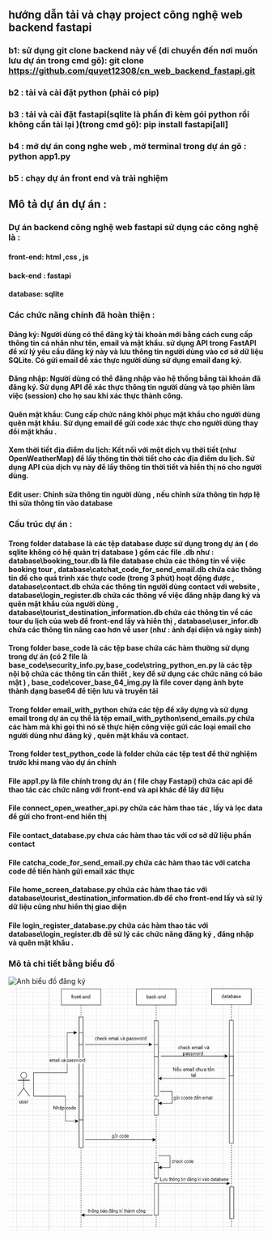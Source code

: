 

## hướng dẫn tải và chạy project công nghệ web backend fastapi

### b1: sử dụng git clone backend này về (di chuyển đến nơi muốn lưu dự án trong cmd gõ): git clone https://github.com/quyet12308/cn_web_backend_fastapi.git

### b2 : tài và cài đặt python (phải có pip)

### b3 : tải và cài đặt fastapi(sqlite là phần đi kèm gói python rồi không cần tải lại )(trong cmd gõ): pip install fastapi[all]

### b4 : mở dự án cong nghe web , mở terminal trong dự án gõ : python app1.py

### b5 : chạy dự án front end và trải nghiệm 

## Mô tả dự án dự án :

### Dự án backend công nghệ web fastapi sử dụng các công nghệ là : 

#### front-end: html ,css , js
#### back-end : fastapi 
#### database: sqlite

### Các chức năng chính đã hoàn thiện :

#### Đăng ký: Người dùng có thể đăng ký tài khoản mới bằng cách cung cấp thông tin cá nhân như tên, email và mật khẩu. sử dụng API trong FastAPI để xử lý yêu cầu đăng ký này và lưu thông tin người dùng vào cơ sở dữ liệu SQLite. Có gửi email để xác thực người dùng sử dụng email đang ký.

#### Đăng nhập: Người dùng có thể đăng nhập vào hệ thống bằng tài khoản đã đăng ký. Sử dụng API để xác thực thông tin người dùng và tạo phiên làm việc (session) cho họ sau khi xác thực thành công.
	
#### Quên mật khẩu: Cung cấp chức năng khôi phục mật khẩu cho người dùng quên mật khẩu. Sử dụng email để gửi code xác thực cho người dùng thay đổi mật khẩu .

#### Xem thời tiết địa điểm du lịch: Kết nối với một dịch vụ thời tiết (như OpenWeatherMap) để lấy thông tin thời tiết cho các địa điểm du lịch. Sử dụng API của dịch vụ này để lấy thông tin thời tiết và hiển thị nó cho người dùng.

#### Edit user: Chỉnh sửa thông tin người dùng , nếu chỉnh sửa thông tin hợp lệ thì sửa thông tin vào database

### Cấu trúc dự án :

#### Trong folder database là các tệp database được sử dụng trong dự án ( do sqlite không có hệ quản trị database ) gồm các file .db như : database\booking_tour.db là file database chứa các thông tin về việc booking tour , database\catchat_code_for_send_email.db chứa các thông tin để cho quá trình xác thực code (trong 3 phút) hoạt động được , database\contact.db chứa các thông tin người dùng contact với website , database\login_register.db chứa các thông về việc đăng nhập đang ký và quên mật khẩu của người dùng , database\tourist_destination_information.db chứa các thông tin về các tour du lịch của web để front-end lấy và hiển thị , database\user_infor.db chứa các thông tin nâng cao hơn về user (như : ảnh đại diện và ngày sinh)

#### Trong folder base_code là các tệp base chứa các hàm thường sử dụng trong dự án (có 2 file là base_code\security_info.py,base_code\string_python_en.py là các tệp nội bộ chứa các thông tin cần thiết , key để sử dụng các chức năng có bảo mật ) , base_code\cover_base_64_img.py là file cover dạng ảnh byte thành dạng base64 để tiện lưu và truyền tải 

#### Trong folder email_with_python chứa các tệp để xây dựng và sử dụng email trong dự án cụ thể là tệp email_with_python\send_emails.py chứa các hàm mà khi gọi thì nó sẽ thực hiện công việc gửi các loại email cho người dùng như đăng ký , quên mật khẩu và contact.

#### Trong folder test_python_code là folder chứa các tệp test để thử nghiệm trước khi mang vào dự án chính

#### File app1.py là file chính trong dự án ( file chạy Fastapi) chứa các api để thao tác các chức năng với front-end và api khác để lấy dữ liệu 

#### File connect_open_weather_api.py chứa các hàm thao tác , lấy và lọc data để gửi cho front-end hiển thị 

#### File contact_database.py chưa các hàm thao tác với cơ sở dữ liệu phần contact 

#### File catcha_code_for_send_email.py chứa các hàm thao tác với catcha code để tiến hành gửi email xác thực

#### File home_screen_database.py chứa các hàm thao tác với database\tourist_destination_information.db để cho front-end lấy và sử lý dữ liệu cũng như hiển thị giao diện 

#### File login_register_database.py chứa các hàm thao tác với database\login_register.db để sử lý các chức năng đăng ký , đăng nhập và quên mật khẩu .

### Mô tả chi tiết bằng biểu đồ
![Anh biểu đồ đăng ký](D:\cong_nghe_web\img_destination_information\Picture1.png)
![Anh biểu đồ đăng ký](Picture1.png)